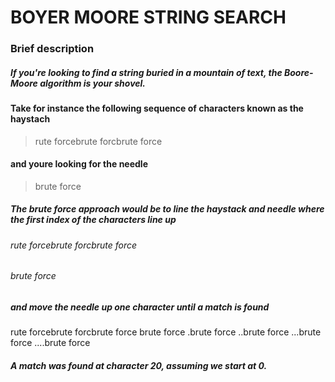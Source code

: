 # BOYER MOORE STRING SEARCH

### Brief description

##### If you're looking to find a string buried in a mountain of text, the Boore-Moore algorithm is your shovel.

#### Take for instance the following sequence of characters known as the haystach

> rute forcebrute forcbrute force

#### and youre looking for the needle

> brute force

##### The brute force approach would be to line the haystack and needle where the first index of the characters line up

###### rute forcebrute forcbrute force
###### brute force

##### and move the needle up one character until a match is found
rute forcebrute forcbrute force
brute force
.brute force
..brute force
...brute force
....brute force
##### A match was found at character 20, assuming we start at 0.
